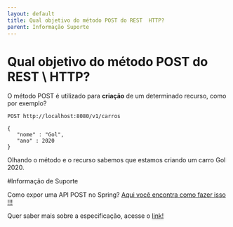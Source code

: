 ```yaml
---
layout: default
title: Qual objetivo do método POST do REST  HTTP? 
parent: Informação Suporte
---
```

# Qual objetivo do método POST do REST \ HTTP?

O método POST é utilizado para **criação** de um determinado recurso, como por exemplo?

```
POST http://localhost:8080/v1/carros

{
   "nome" : "Gol",
   "ano" : 2020 
}
```

Olhando o método e o recurso sabemos que estamos criando um carro Gol 2020.

#Informação de Suporte

Como expor uma API POST no Spring? [Aqui você encontra como fazer isso !!!](../informacao_suporte/spring-post-api.md)

Quer saber mais sobre a especificação, acesse o [link!](https://tools.ietf.org/html/rfc7231#section-4.3.3)